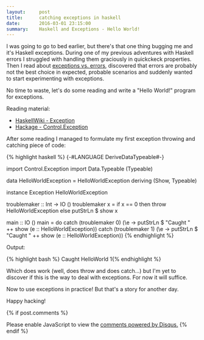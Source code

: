 ```yaml
---
layout:     post
title:      catching exceptions in haskell
date:       2016-03-01 23:15:00
summary:    Haskell and Exceptions - Hello World!
---
```


I was going to go to bed earlier, but there's that one thing bugging me and it's Haskell exceptions. During one of my previous adventures with Haskell errors I struggled with handling them graciously in quickckeck properties. Then I read about [exceptions vs. errors](https://wiki.haskell.org/Error_vs._Exception), discovered that errors are probably not the best choice in expected, probable scenarios and suddenly wanted to start experimenting with exceptions.

No time to waste, let's do some reading and write a "Hello World!" program for exceptions.

Reading material:

* [HaskellWiki - Exception](https://wiki.haskell.org/Exception)
* [Hackage - Control.Exception](https://hackage.haskell.org/package/base-4.8.2.0/docs/Control-Exception.html)

After some reading I managed to formulate my first exception throwing and catching piece of code:

{% highlight haskell %}
{-#LANGUAGE DeriveDataTypeable#-}

import Control.Exception
import Data.Typeable (Typeable)

data HelloWorldException = HelloWorldException deriving (Show, Typeable)

instance Exception HelloWorldException

troublemaker :: Int -> IO ()
troublemaker x = if x == 0 then throw HelloWorldException else putStrLn $ show x

main :: IO ()
main = do
	catch (troublemaker 0) (\e -> putStrLn $ "Caught " ++ show (e :: HelloWorldException))
	catch (troublemaker 1) (\e -> putStrLn $ "Caught " ++ show (e :: HelloWorldException))
{% endhighlight %}

Output:

{% highlight bash %}
Caught HelloWorld
1{% endhighlight %}

Which does work (well, does throw and does catch...) but I'm yet to discover if this is the way to deal with exceptions. For now it will suffice.

Now to use exceptions in practice! But that's a story for another day.

Happy hacking!

{% if post.comments %}
<div id="disqus_thread"></div>
<script>
    (function() {  // DON'T EDIT BELOW THIS LINE
        var d = document, s = d.createElement('script');

        s.src = '//piotrjustyna.disqus.com/embed.js';

        s.setAttribute('data-timestamp', +new Date());
        (d.head || d.body).appendChild(s);
    })();
</script>
<noscript>Please enable JavaScript to view the <a href="https://disqus.com/?ref_noscript" rel="nofollow">comments powered by Disqus.</a></noscript>
{% endif %}
